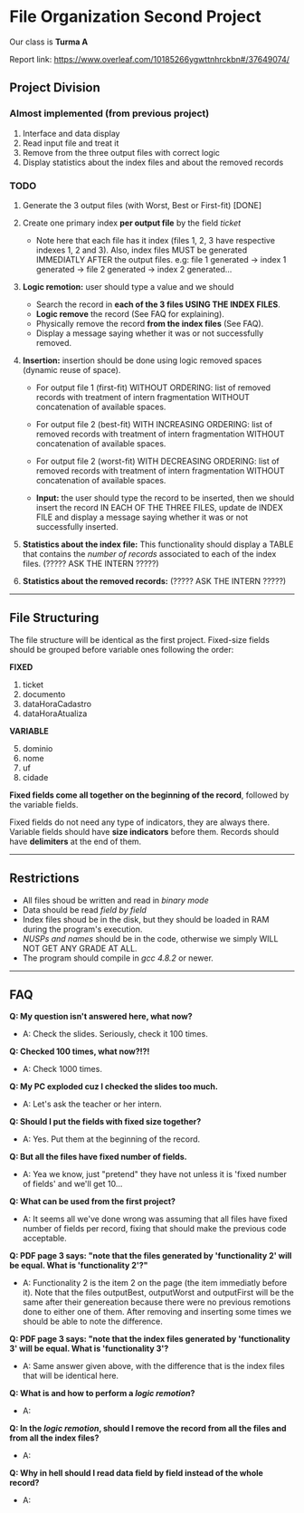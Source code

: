 # File Organization Second Project
Our class is **Turma A**

Report link: https://www.overleaf.com/10185266ygwttnhrckbn#/37649074/

## Project Division

### Almost implemented (from previous project)
1. Interface and data display
2. Read input file and treat it
3. Remove from the three output files with correct logic
4. Display statistics about the index files and about the removed records

### TODO
1. Generate the 3 output files (with Worst, Best or First-fit) [DONE]

2. Create one primary index **per output file** by the field *ticket*
    - Note here that each file has it index (files 1, 2, 3 have respective 
      indexes 1, 2 and 3). Also, index files MUST be generated IMMEDIATLY AFTER
      the output files. e.g: file 1 generated -> index 1 generated -> file 2 
      generated -> index 2 generated...
    
3. **Logic remotion:** user should type a value and we should
    - Search the record in **each of the 3 files USING THE INDEX FILES**.
    - **Logic remove** the record (See FAQ for explaining).
    - Physically remove the record **from the index files** (See FAQ).
    - Display a message saying whether it was or not successfully removed. 
  
4. **Insertion:** insertion should be done using logic removed spaces
  (dynamic reuse of space).
    - For output file 1 (first-fit) WITHOUT ORDERING: list of removed
    records with treatment of intern fragmentation WITHOUT concatenation
    of available spaces.

    - For output file 2 (best-fit) WITH INCREASING ORDERING: list of removed
    records with treatment of intern fragmentation WITHOUT concatenation
    of available spaces.

    - For output file 2 (worst-fit) WITH DECREASING ORDERING: list of removed
    records with treatment of intern fragmentation WITHOUT concatenation
    of available spaces.

    - **Input:** the user should type the record to be inserted, then we should
      insert the record IN EACH OF THE THREE FILES, update de INDEX FILE and 
      display a message saying whether it was or not successfully inserted.
    
 5. **Statistics about the index file:** This functionality should display
 a TABLE that contains the *number of records* associated to each of the index
 files.
  (????? ASK THE INTERN ?????)
  
 6. **Statistics about the removed records:**
  (????? ASK THE INTERN ?????)

---------------------------------------------------------------------------
## File Structuring
  The file structure will be identical as the first project. Fixed-size
  fields should be grouped before variable ones following the order:
  
**FIXED**

  1. ticket
  2. documento
  3. dataHoraCadastro
  4. dataHoraAtualiza

**VARIABLE**

  5. dominio
  6. nome
  7. uf
  8. cidade
  

**Fixed fields come all together on the beginning of the record**,
followed by the variable fields.

Fixed fields do not need any type of indicators, they are always there. 
Variable fields should have **size indicators** before them. 
Records should have **delimiters** at the end of them.

---------------------------------------------------------------------------
## Restrictions
- All files shoud be written and read in *binary mode*
- Data should be read *field by field*
- Index files shoud be in the disk, but they should be loaded in RAM
  during the program's execution.
- *NUSPs and names* should be in the code, otherwise we simply WILL
  NOT GET ANY GRADE AT ALL.
- The program should compile in *gcc 4.8.2* or newer.
---------------------------------------------------------------------------

## FAQ

**Q: My question isn't answered here, what now?**

- A: Check the slides. Seriously, check it 100 times.



**Q: Checked 100 times, what now?!?!**

- A: Check 1000 times.



**Q: My PC exploded cuz I checked the slides too much.**

- A: Let's ask the teacher or her intern.



**Q: Should I put the fields with fixed size together?**

- A: Yes. Put them at the beginning of the record.



**Q: But all the files have fixed number of fields.**

- A: Yea we know, just "pretend" they have not unless it is 
'fixed number of fields' and we'll get 10...



**Q: What can be used from the first project?**

- A: It seems all we've done wrong was assuming that all files
have fixed number of fields per record, fixing that should make
the previous code acceptable.



**Q: PDF page 3 says: "note that the files generated by 'functionality 2' 
will be equal. What is 'functionality 2'?"**
- A: Functionality 2 is the item 2 on the page (the item immediatly before it).
     Note that the files outputBest, outputWorst and outputFirst will be the same
     after their genereation because there were no previous remotions done to either
     one of them. After removing and inserting some times we should be able to note
     the difference.



**Q: PDF page 3 says: "note that the index files generated by 'functionality 3' 
will be equal. What is 'functionality 3'?**
- A: Same answer given above, with the difference that is the index files that
     will be identical here.



**Q: What is and how to perform a *logic remotion*?**
- A:



**Q: In the *logic remotion*, should I remove the record from all the files
  and from all the index files?**
- A:



**Q: Why in hell should I read data field by field instead of the whole record?**
  - A: 
